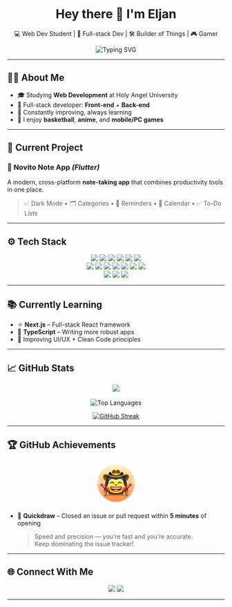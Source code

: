 <!-- Profile Header -->
<h1 align="center">Hey there 👋 I'm Eljan</h1>
<p align="center">💻 Web Dev Student | 🧠 Full-stack Dev | 🛠️ Builder of Things | 🎮 Gamer</p>

<p align="center">
  <img src="https://readme-typing-svg.demolab.com?font=Fira+Code&size=22&pause=1000&center=true&vCenter=true&width=435&lines=Web+Dev+Student+%F0%9F%93%9A;Passionate+about+Tech+%F0%9F%94%A5;Always+Learning+%F0%9F%93%96;Let%27s+Build+Something+Cool!+%F0%9F%9A%80" alt="Typing SVG" />
</p>

---

## 👨‍💻 About Me

- 🎓 Studying **Web Development** at Holy Angel University  
- 🔧 Full-stack developer: **Front-end** + **Back-end**  
- 🧠 Constantly improving, always learning  
- 🏀 I enjoy **basketball**, **anime**, and **mobile/PC games**

---

## 🚧 Current Project

### 📝 **Novito Note App** *(Flutter)*
A modern, cross-platform **note-taking app** that combines productivity tools in one place.

> ✅ Dark Mode • 🗂️ Categories • 🔔 Reminders • 📅 Calendar • ✅ To-Do Lists

---

## ⚙️ Tech Stack

<p align="center">
  <img src="https://img.shields.io/badge/HTML5-E34F26?style=flat-square&logo=html5&logoColor=white"/>
  <img src="https://img.shields.io/badge/CSS3-1572B6?style=flat-square&logo=css3&logoColor=white"/>
  <img src="https://img.shields.io/badge/JavaScript-F7DF1E?style=flat-square&logo=javascript&logoColor=black"/>
  <img src="https://img.shields.io/badge/TypeScript-3178C6?style=flat-square&logo=typescript&logoColor=white"/>
  <img src="https://img.shields.io/badge/Dart-0175C2?style=flat-square&logo=dart&logoColor=white"/>
  <img src="https://img.shields.io/badge/Flutter-02569B?style=flat-square&logo=flutter&logoColor=white"/>
  <br/>
  <img src="https://img.shields.io/badge/Angular-DD0031?style=flat-square&logo=angular&logoColor=white"/>
  <img src="https://img.shields.io/badge/Next.js-000000?style=flat-square&logo=next.js&logoColor=white"/>
  <img src="https://img.shields.io/badge/Node.js-339933?style=flat-square&logo=node.js&logoColor=white"/>
  <img src="https://img.shields.io/badge/MySQL-4479A1?style=flat-square&logo=mysql&logoColor=white"/>
  <img src="https://img.shields.io/badge/MongoDB-4ea94b?style=flat-square&logo=mongodb&logoColor=white"/>
  <img src="https://img.shields.io/badge/Firebase-FFCA28?style=flat-square&logo=firebase&logoColor=black"/>
  <img src="https://img.shields.io/badge/Netlify-00C7B7?style=flat-square&logo=netlify&logoColor=white"/>
  <br/>
  <img src="https://img.shields.io/badge/Git-F05033?style=flat-square&logo=git&logoColor=white"/>
  <img src="https://img.shields.io/badge/GitHub-181717?style=flat-square&logo=github&logoColor=white"/>
  <img src="https://img.shields.io/badge/Notion-000000?style=flat-square&logo=notion&logoColor=white"/>
</p>

---

## 📚 Currently Learning

- ⚛️ **Next.js** – Full-stack React framework  
- 🧠 **TypeScript** – Writing more robust apps  
- 🎨 Improving UI/UX + Clean Code principles

---

## 📈 GitHub Stats

<p align="center">
  <picture>
  <source
    srcset="https://github-readme-stats.vercel.app/api?username=eljan123&show_icons=true&theme=dark"
    media="(prefers-color-scheme: dark)"
  />
  <source
    srcset="https://github-readme-stats.vercel.app/api?username=eljan123&show_icons=true"
    media="(prefers-color-scheme: light), (prefers-color-scheme: no-preference)"
  />
  <img src="https://github-readme-stats.vercel.app/api?username=eljan123&show_icons=true" />
</picture>
</p>

<p align="center">
  <img src="https://github-readme-stats.vercel.app/api/top-langs/?username=eljan123&layout=donut" alt="Top Languages">
</p>

<p align="center">
  <a href="https://git.io/streak-stats"><img src="https://streak-stats.demolab.com?user=eljan123" alt="GitHub Streak" /></a>
</p>

---

## 🏆 GitHub Achievements

<p align="center">
  <img src="https://github.com/Schweinepriester/github-profile-achievements/blob/main/images/quickdraw-default.png?raw=true" width="100" alt="Quickdraw badge"/>
</p>

- 🏹 **Quickdraw** – Closed an issue or pull request within **5 minutes** of opening  
  > Speed and precision — you’re fast and you’re accurate.  
  > Keep dominating the issue tracker!

---

## 🌐 Connect With Me

<p align="center">
  <a href="https://www.linkedin.com/in/eljan-pamintuan-6149641a0/"><img src="https://img.shields.io/badge/LinkedIn-0077B5?style=flat-square&logo=linkedin&logoColor=white"/></a>
  <a href="https://github.com/eljan123"><img src="https://img.shields.io/badge/GitHub-181717?style=flat-square&logo=github&logoColor=white"/></a>
</p>

---
